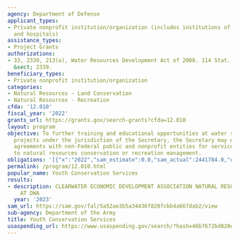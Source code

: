 ```yaml
---
agency: Department of Defense
applicant_types:
- Private nonprofit institution/organization (includes institutions of higher education
  and hospitals)
assistance_types:
- Project Grants
authorizations:
- 33, 2339, 213(a), Water Resources Development Act of 2000. 114 Stat. 2593. 33 U.S.C.
  &sect; 2339.
beneficiary_types:
- Private nonprofit institution/organization
categories:
- Natural Resources - Land Conservation
- Natural Resources - Recreation
cfda: '12.010'
fiscal_year: '2022'
grants_url: https://grants.gov/search-grants?cfda=12.010
layout: program
objective: To further training and educational opportunities at water resources development
  projects under the jurisdiction of the Secretary, the Secretary may enter into cooperative
  agreements with non-Federal public and nonprofit entities for services relating
  to natural resources conservation or recreation management.
obligations: '[{"x":"2022","sam_estimate":0.0,"sam_actual":2441784.0,"usa_spending_actual":2495574.37},{"x":"2023","sam_estimate":2685961.0,"sam_actual":0.0,"usa_spending_actual":1062708.31},{"x":"2024","sam_estimate":2685961.0,"sam_actual":0.0,"usa_spending_actual":0.0}]'
permalink: /program/12.010.html
popular_name: Youth Conservation Services
results:
- description: CLEARWATER ECONOMIC DEVELOPMENT ASSOCIATION NATURAL RESOURCES TRAINING
    AT DWA
  year: '2023'
sam_url: https://sam.gov/fal/5a52ae3b5a34436f820fcbb4a667dab2/view
sub-agency: Department of the Army
title: Youth Conservation Services
usaspending_url: https://www.usaspending.gov/search/?hash=46b7672bd820ec51028e4e76361ddeba
---
```

